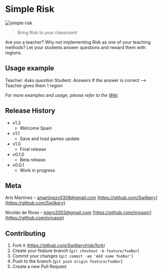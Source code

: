 # Simple Risk
![simple risk](https://i.ibb.co/Zdn0qsT/57316-F7-F-8556-4-DF7-913-F-FC7-D7817-D59-F.jpg)
> Bring Risk to your classroom!

Are you a teacher? Why not implementing Risk as one of your teaching methods? Let your students answer questions and reward them with regions.

## Usage example

Teacher: *Asks question* 
Student: *Answers*
If the answer is correct --> Teacher gives them 1 region

_For more examples and usage, please refer to the [Wiki][wiki]._

## Release History

* v1.2
    * Welcome Spain
* v1.1
    * Save and load games update
* v1.0
    * Final release
* v0.1.0
    * Beta release
* v0.0.1
    * Work in progress

## Meta

Aris Martínez – amartinezv0308@gmail.com
[https://github.com/Swilkery](https://github.com/Swilkery)

Nicolás de Rivas – lolero2003@gmail.com
[https://github.com/nrivasm](https://github.com/nrivasm)

## Contributing

1. Fork it (<https://github.com/Swilkery/risk/fork>)
2. Create your feature branch (`git checkout -b feature/fooBar`)
3. Commit your changes (`git commit -am 'Add some fooBar'`)
4. Push to the branch (`git push origin feature/fooBar`)
5. Create a new Pull Request

<!-- Markdown link & img dfn's -->
[wiki]: https://github.com/Swilkery/risk/wiki
